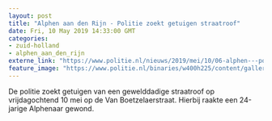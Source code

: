 ```yaml
---
layout: post
title: "Alphen aan den Rijn - Politie zoekt getuigen straatroof"
date: Fri, 10 May 2019 14:33:00 GMT
categories: 
- zuid-holland 
- alphen_aan_den_rijn 
externe_link: "https://www.politie.nl/nieuws/2019/mei/10/06-alphen---politie-zoekt-getuigen-straatroof.html"
feature_image: "https://www.politie.nl/binaries/w400h225/content/gallery/politie/nieuws/2019/mei/06-dh/straatroof-boetzelaerstraat-alphen1.jpg"
---
```


De politie zoekt getuigen van een gewelddadige straatroof op vrijdagochtend 10 mei op de Van Boetzelaerstraat. Hierbij raakte een 24-jarige Alphenaar gewond.
